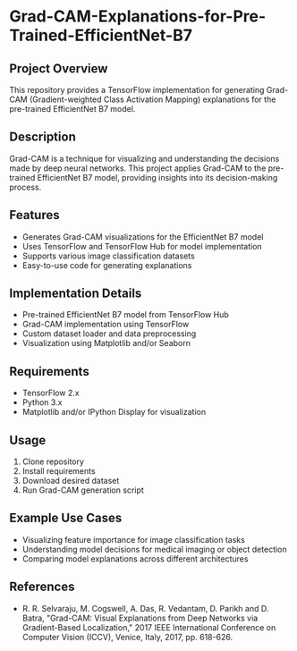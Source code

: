 # Grad-CAM-Explanations-for-Pre-Trained-EfficientNet-B7


## Project Overview

This repository provides a TensorFlow implementation for generating Grad-CAM (Gradient-weighted Class Activation Mapping) explanations for the pre-trained EfficientNet B7 model.

## Description

Grad-CAM is a technique for visualizing and understanding the decisions made by deep neural networks. This project applies Grad-CAM to the pre-trained EfficientNet B7 model, providing insights into its decision-making process.

## Features

- Generates Grad-CAM visualizations for the EfficientNet B7 model
- Uses TensorFlow and TensorFlow Hub for model implementation
- Supports various image classification datasets
- Easy-to-use code for generating explanations

## Implementation Details

- Pre-trained EfficientNet B7 model from TensorFlow Hub
- Grad-CAM implementation using TensorFlow
- Custom dataset loader and data preprocessing
- Visualization using Matplotlib and/or Seaborn

## Requirements

- TensorFlow 2.x
- Python 3.x
- Matplotlib and/or IPython Display for visualization

## Usage

1. Clone repository
2. Install requirements
3. Download desired dataset
4. Run Grad-CAM generation script

## Example Use Cases

- Visualizing feature importance for image classification tasks
- Understanding model decisions for medical imaging or object detection
- Comparing model explanations across different architectures

## References 
- R. R. Selvaraju, M. Cogswell, A. Das, R. Vedantam, D. Parikh and D. Batra, "Grad-CAM: Visual Explanations from Deep Networks via Gradient-Based Localization," 2017 IEEE International Conference on Computer Vision (ICCV), Venice, Italy, 2017, pp. 618-626.
